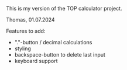 This is my version of the TOP calculator project.

Thomas, 01.07.2024

Features to add:
- "."-button / decimal calculations
- styling
- backspace-button to delete last input
- keyboard support